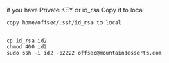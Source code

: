 if you have Private KEY or id_rsa
Copy it to local 
```
copy home/offsec/.ssh/id_rsa to local 


cp id_rsa id2 
chmod 400 id2
sudo ssh -i id2 -p2222 offsec@mountaindesserts.com 
```